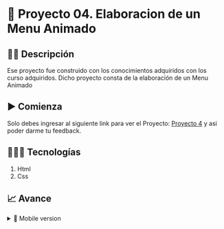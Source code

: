 # 📝 Proyecto 04. Elaboracion de un Menu Animado


## ✍🏻 Descripción 
Ese proyecto fue construido con los conocimientos adquiridos con los curso adquiridos. Dicho proyecto consta de la elaboración de un Menu Animado

## ▶️ Comienza
Solo debes ingresar al siguiente link para ver el Proyecto: [Proyecto 4](https://diegudeveloper.github.io/Proyecto4_MenuAnimation/) y asi poder darme tu feedback.

## 👨🏻‍💻 Tecnologías
1. Html
2. Css

## 📈 Avance

<details>
    <summary>📱 Mobile version</summary>

![](https://user-images.githubusercontent.com/62949966/81456029-06c95580-915f-11ea-96b1-64d22ef13203.png)
  
![](https://user-images.githubusercontent.com/62949966/81456080-2ceef580-915f-11ea-89b4-41ee34babed3.png)

</details>